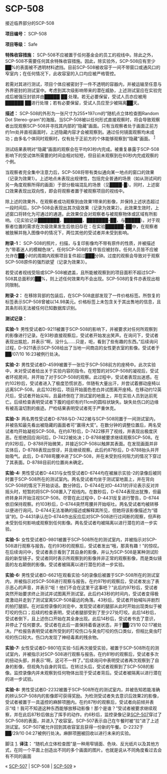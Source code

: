 # SCP-508
                        




接近临界部分的SCP-508



**项目编号：** SCP-508

**项目等级：** Safe

**特殊收容措施：** SCP-508不应被置于任何基金会的员工的视线中。除此之外，SCP-508不需要任何其余特殊收容措施。因此，除实验外，SCP-508应有至少██%的表面被不透明材料遮挡。目前SCP-508被收容于一间不带窗口或通风口的窄室内；在任何情况下，此收容室的入口均应被严格管控。

若需对其进行测试，项目个体应被密封于一件不透明的容器内，并被运输至任意与外界密封的测试室中。考虑到其次级影响带来的潜在威胁，上述测试室应在实验完成后被强压封锁并由█████ ██ 处理。若无必要保留，受试人员亦应被用██████ ██进行处理；若有必要保留，受试人员应至少被隔离██天。

**描述：** SCP-508的外形为一张尺寸为255*197cm的“随机点立体检查图Random Dot Stereo-gram”的海报。当SCP-508被以任何形式直接观察时，将会导致观察者出现观察SCP-508并寻找其内部的“隐藏”画面。只有当观察者处于画面正前方约1m处并直视画面时，上述隐藏内容才会被观察到。通过任何镜面观察均未成功；由多名个体同时观察时，仅有处于正前方的个体能够观察到“隐藏”画面。<sup class='footnoteref'>
 <a shape='rect' class='footnoteref' id='footnoteref-1' href='javascript:;' onclick='WIKIDOT.page.utils.scrollToReference(&apos;footnote-1&apos;)'>1</a>
</sup>

测试结果表明对“隐藏”画面的观察会在平均93秒内完成。被重复暴露于SCP-508影响下的受试体所需要的时间会相对较短，但目前未观察到在60秒内完成观察的个例。

当观察者完全集中注意力后，SCP-508将带有类似通向某一地点的窗口的效果（记录为效果1）。上述地点未表现出规律性，包括完全普通的场景（如从测试间的另一角度观察所得的画面）于部分极端混乱的场景（见████-█）。同时，上述窗口效果表现出双向性，即会将观察者置于被观察项目的视线中。

除上述的效果外，在观察者成功观察到由效果1带来的影像，并保持上述状态超过一段时间后，SCP-508会表现出其次级效果（记录为效果2）。此效果生效时，上述窗口将转化为可通过的通道。此效果仅会对观察者与被观察物体或区域有所影响。（见实验记录███████，██████，███████-██，与█████）。对于观察者位置的需求在次级效果发生后依旧存在：在实验██████-██中，在观察者被肢解并拖入图像中的情况下，两位其他的受试者并未受到影响。

**附录-1：** SCP-508的照片，扫描，与复印影像均不带有原件的性质，并被描述为“带着迷人的模糊色块”。任何SCP-508的复件皆应被封存。任何人员皆不应被允许在██小时的周期内观察项目复件超过███分钟。过度的观察会导致对于观察SCP-508原件的强烈欲望（记录为效果3）。

若受试者视线受阻或SCP-508被遮盖，且所能被观察到的项目面积不超过SCP-508其总面积的██%，则上述任何效果均不会出现。SCP-508的复件亦表现出相同限制。

**附录-2：** 在移除背部的包装后，在SCP-508底部发现了一件价格标签。所恢复的标签表示SCP-508曾被以14.98美元。价格标签上未包含关于其出售地的信息，且其条形码无法被任何已知数据库识别。

**测试记录：** 

**实验-1:**  男性受试者D-9211被置于SCP-508的影响下，并被要求对任何所观察到的影像进行记录。在93秒直接观察后，受试者开始发出笑声。在询问下，受试者表现出尴尬，并表示“啊，没什么……只是，呃，看到了些有趣的东西。”后续询问过程，D-9211表示SCP-508给出了当地一间商店的女性更衣室的影像。受试者于██/07/10 16:23被例行处决。

**实验-2:**  男性受试者D-4599被置于一张位于SCP-508前方的座椅中。此次实验中，未对受试者给出关于实验内容的指令。在短暂的对SCP-508的凝视后，受试者环视房间，并开始了对于SCP-508的观察。此过程中，受试者表现出迷惑。在约102秒后，受试者进入了极度恐慌状态，伴随有大量出汗，并尝试着挪动座椅以远离SCP-508。此后102秒后，项目开始面色苍白并试图离开座椅。在移动约12英尺后，受试者开始尖叫，且最终倒在了测试室的地面上，并在实验人员到达前死亡。后续检查表明受试者下腹的组织有约11cm的圆柱状缺失。缺失处伤口的边缘有被高温切割的痕迹。尸检结果表明受试者死于严重休克。

**实验-3:**  两名男性受试者D-8788与D-7422被与SCP-508同置于一间测试室内，并被告知最先看出被隐藏的画面者可“赢得大奖”。在数分钟的调整位置后，两名受试者均开始凝视SCP-508。在约87秒后，D-7422移开了视线，并表现出极度厌恶。在拒绝回应询问后，D-7422被处决；D-8788被要求继续观察SCP-508。在约92秒后，D-8788开始微笑，并接近SCP-508以触屏其表面。在发现画面并非实体后，D-8788表现出惊讶，并且继续观察。此后约87秒后，D-8788抬头并开始吸气。此后，D-8788弯腰冲进了SCP-508，并在未受到任何阻力的情况下穿过了其表面。D-8788目前的位置尚未确定。

**实验-4:**  男性受试者D-4431与女性受试者D-6744均在被展示实验-2的录像后被同时置于SCP-508所在的测试室内。两名受试者均坐于测试室地面上，并在背向SCP-508的情况下开始谈话。数分钟后，D-6744在对D-4431的评论表示反对并摇头时，短暂的将SCP-508置入了视线内。在数秒后，D-6744表现出犹豫，但最终转身并开始注视SCP-508。尽管在此过程中，D-4431反复进行警告，D-6744依旧保持观察。约103秒后，D-6744突然弯腰并开始呕吐。两名受试者均被转移以便进行询问。D-6744无法准确的描述或解释其所见，但她将该影像描述为“错误”的。D-4431承认在D-6744作出反应后对SCP-508进行过间断的观察，但声称未受到任何影响或观察到任何影像。两名受试者均被隔离以进行潜在的进一步实验。

**实验-5:**  女性受试者D-9801被置于SCP-508所在的测试室内，并被指示对SCP-508进行观察与报告。在约93秒的观察后，受试者发出“哦，那真有趣！”的惊叹。在后续询问中，受试者表示看到了其自身的影像，并认为SCP-508是某种测试阶段的新型镜子。受试者同时表示所观察到的影像并非正常的观察影像，而是类似镜面的左右颠倒的影像。受试者被隔离以进行潜在的进一步实验。

**实验-6:**  男性受试者D-6621在观看实验-5的录像后被置于SCP-508所在的测试室内，并被指示对SCP-508进行观察与报告。在约97秒的观察后，受试者发出了表示恶心的声音，并表示“呕！他们不会在这里干这事吧？”此后约97秒后，受试者突然开始要求终止测试并试图离开测试室。此后约43秒的时间内，受试者变得极度激动并走到了测试室离SCP-508最远的角落。43秒后，受试者开始喊叫并剧烈的拍打腿部。在对监控录像的浏览中，发现受试者的腿部从此时开始出现类似于被叮咬的伤口；后续的检查表明，受试者腿部受到了至少27处叮咬。此后14秒后，受试者倒下，且上述伤口开始在其全身出现。此后14秒后，受试者书去了意识，并停止了任何要求。受试者在此后一直保持着昏迷状态，并于██/21/10 02:17被处决。尸检报告表明受试者所受到的叮咬伤口与臭虫叮咬的伤口类似，但相比臭虫叮咬的伤口较大。伤口内发现了神经毒素的残余物。

**实验-7:**  女性受试者D-9801在实验-5后再次接受实验，被置于SCP-508所在的测试室内，并被指示对SCP-508进行观察与报告。在约81秒的观察后，受试者多次的扭动头部，并表示“啊，这可不一样了。”后续询问中表明受试者再次观察到了自身的影像，但视角为自身的背后。在转过头后，受试者观察到了SCP-508的影像。监控录像内并未观察到任何物体出现于受试者背后。受试者被隔离以进行潜在的进一步试验。

**实验-8:** 男性受试者D-2232被置于SCP-508所在的测试室内，并被告知若能准确的辨认SCP-508内的影像即可获得奖励。为检测受试者失去意识后效果2的影像，受试者被置于一具遥控的麻醉项圈内。在约87秒的观察后，受试者向前倾并表示“哇！我可不知道这种东西能够放移动影像！那个是谁？”受试者被要求继续观察，并在此后87秒后做出了挥手的动作。约6秒后，监控录像记录[SCP-507](/scp-507)穿过了SCP-508的表面，并进入了收容室。SCP-507表示自己在午餐时被“拉”进了上述测试室。SCP-507被允许回到其收容室且获得一份新的午餐。D-2232于██/29/10 04:27被例行处决。麻醉项圈被回收以进行未来的实验。


脚注
<a shape='rect' href='javascript:;' onclick='WIKIDOT.page.utils.scrollToReference(&apos;footnoteref-1&apos;)'>1</a>. **译注：**  “随机点立体检查图”是一种用窄镜面、色块、反光纸片以及其他方式，在同一个平面上创造出不同的多个画面的图片。也就是说从不同角度看过去会有不同的画面



« [SCP-507](/scp-507) | SCP-508 | [SCP-509](/scp-509) »





                    